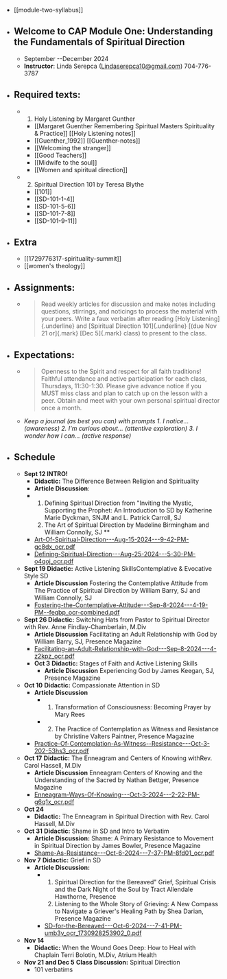 - [[module-two-syllabus]]
- ## Welcome to CAP Module One: Understanding the Fundamentals of Spiritual Direction
	- September --December 2024
	- **Instructor**: Linda Serepca (<Lindaserepca10@gmail.com>) 704-776-3787
- ## Required texts:
	- 1. Holy Listening by Margaret Gunther
		- [[Margaret Guenther  Remembering Spiritual Masters  Spirituality & Practice]] [[Holy Listening notes]]
		- [[Guenther_1992]] [[Guenther-notes]]
		- [[Welcoming the stranger]]
		- [[Good Teachers]]
		- [[Midwife to the soul]]
		- [[Women and spiritual direction]]
	- 2. Spiritual Direction 101 by Teresa Blythe
		- [[101]]
		- [[SD-101-1-4]]
		- [[SD-101-5-6]]
		- [[SD-101-7-8]]
		- [[SD-101-9-11]]
- ## Extra
	- [[1729776317-spirituality-summit]]
	- [[women's theology]]
- ## Assignments:
	- > Read weekly articles for discussion and make notes  including questions, stirrings, and noticings to process the material with your peers.  Write a faux verbatim after reading [Holy Listening]{.underline} and [Spiritual Direction 101]{.underline} [(due Nov 21 or]{.mark} [Dec 5]{.mark} class) to present to the class.
- ## Expectations:
	- > Openness to the Spirit and respect for all faith traditions!  Faithful attendance and active participation for each class, Thursdays, 11:30-1:30. Please give advance notice if you MUST miss class and plan to catch up on the lesson with a peer.  Obtain and meet with your own personal spiritual director once a month.
	- *Keep a journal (as best you can) with prompts 1. I notice...(awareness) 2. I'm curious about... (attentive exploration) 3.  I wonder how I can... (active response)*
- ## Schedule
	- **Sept 12 INTRO!**
		- **Didactic:** The Difference Between Religion and Spirituality
		- **Article Discussion**:
		- 1. Defining Spiritual Direction from "Inviting the Mystic, Supporting the Prophet: An Introduction to SD by Katherine Marie Dyckman, SNJM and L. Patrick Carroll, SJ 
		  2. The Art of Spiritual Direction by Madeline Birmingham and William Connolly, SJ **
		- [Art-Of-Spiritual-Direction---Aug-15-2024---9-42-PM-gc8dx_ocr.pdf](../assets/Art-Of-Spiritual-Direction---Aug-15-2024---9-42-PM-gc8dx_ocr_1738243095136_0.pdf)
		- [Defining-Spiritual-Direction---Aug-25-2024---5-30-PM-o4qoj_ocr.pdf](../assets/Defining-Spiritual-Direction---Aug-25-2024---5-30-PM-o4qoj_ocr_1738243138828_0.pdf)
	- **Sept 19 Didactic:** Active Listening SkillsContemplative & Evocative Style SD
		- **Article Discussion** Fostering the Contemplative Attitude from The Practice of Spiritual Direction by William Barry, SJ and William Connolly, SJ
		- [Fostering-the-Contemplative-Attitude---Sep-8-2024---4-19-PM--feqbp_ocr-combined.pdf](../assets/Fostering-the-Contemplative-Attitude---Sep-8-2024---4-19-PM--feqbp_ocr-combined_1738250487125_0.pdf)
	- **Sept 26 Didactic:** Switching Hats from Pastor to Spiritual Director with Rev. Anne Findlay-Chamberlain, M.Div
		- **Article Discussion** Facilitating an Adult Relationship with God by William Barry, SJ, Presence Magazine
		- [Facilitating-an-Adult-Relationship-with-God---Sep-8-2024---4-z2kpz_ocr.pdf](../assets/Facilitating-an-Adult-Relationship-with-God---Sep-8-2024---4-z2kpz_ocr_1738250462997_0.pdf)
		- **Oct 3** **Didactic:** Stages of Faith and Active Listening Skills
			- **Article Discussion** Experiencing God by James Keegan, SJ, Presence Magazine
	- **Oct 10** **Didactic:** Compassionate Attention in SD
		- **Article Discussion**
			- 1. Transformation of Consciousness: Becoming Prayer by Mary Rees
			- 2. The Practice of Contemplation as Witness and Resistance by Christine Valters Paintner, Presence Magazine
		- [Practice-Of-Contemplation-As-Witness--Resistance---Oct-3-202-53hs3_ocr.pdf](../assets/Practice-Of-Contemplation-As-Witness--Resistance---Oct-3-202-53hs3_ocr_1738250581949_0.pdf)
	- **Oct 17** **Didactic:** The Enneagram and Centers of Knowing withRev. Carol Hassell, M.Div
		- **Article Discussion** Enneagram Centers of Knowing and the Understanding of the Sacred by Nathan Bettger, Presence Magazine
		- [Enneagram-Ways-Of-Knowing---Oct-3-2024---2-22-PM-g6q1x_ocr.pdf](../assets/Enneagram-Ways-Of-Knowing---Oct-3-2024---2-22-PM-g6q1x_ocr_1738250841884_0.pdf)
	- **Oct 24**
		- **Didactic:** The Enneagram in Spiritual Direction with Rev. Carol Hassell, M.Div
	- **Oct 31** **Didactic:** Shame in SD and Intro to Verbatim
		- **Article Discussion:** Shame: A Primary Resistance to Movement in Spiritual Direction by James Bowler, Presence Magazine
		- [Shame-As-Resistance---Oct-6-2024---7-37-PM-8fd01_ocr.pdf](../assets/Shame-As-Resistance---Oct-6-2024---7-37-PM-8fd01_ocr_1738250618934_0.pdf)
	- **Nov 7** **Didactic:** Grief in SD
		- **Article Discussion:**
			- 1. Spiritual Direction for the Bereaved" Grief, Spiritual Crisis and the Dark Night of the Soul by Tract Allendale Hawthorne, Presence
			  2. Listening to the Whole Story of Grieving: A New Compass to Navigate a Griever's Healing Path by Shea Darian, Presence Magazine
			- [SD-for-the-Bereaved---Oct-6-2024---7-41-PM-umb3v_ocr_1730928253902_0.pdf](../assets/SD-for-the-Bereaved---Oct-6-2024---7-41-PM-umb3v_ocr_1730928253902_0_1738252176746_0.pdf)
	- **Nov 14**
		- **Didactic:** When the Wound Goes Deep: How to Heal with Chaplain Terri Bolotin, M.Div, Atrium Health
	- **Nov 21** **and Dec 5** **Class Discussion:** Spiritual Direction
		- 101 verbatims